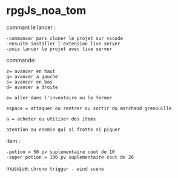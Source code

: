 # rpgJs_noa_tom

commant le lancer :
```
-commancer pars cloner le projet sur vscode
-ensuite installer l'extension live server
-puis lancer le projet avec live server
```

commande:
```
z= avancer en haut
q= avancer a gauche
s= avancer en bas
d= avancer a droite

e= aller dans l'inventaire ou le fermer

espace = attaquer ou rentrer ou sortir du marchand grenouille

a = acheter ou utiliser des items

atention au enemie qui si frotte si piquer

```             

item : 
```
-potion = 50 pv suplementaire cout de 10
-super potion = 100 pv suplementaire cout de 20
```

musique: ```chrono trigger - wind scene```
